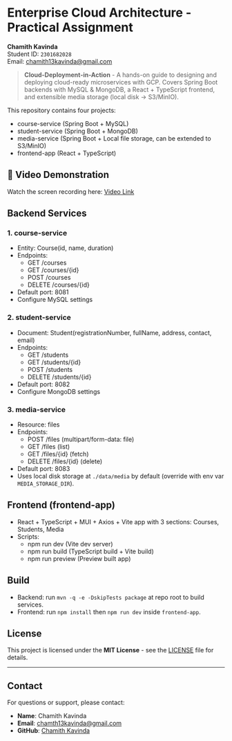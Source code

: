 # Enterprise Cloud Architecture - Practical Assignment

<p align="left">
  <strong>Chamith Kavinda</strong><br>
  Student ID: <code>2301682028</code><br>
  Email: <a href="mailto:chamith13kavinda@gmail.com">chamith13kavinda@gmail.com</a>
</p>

> **Cloud-Deployment-in-Action** - A hands-on guide to designing and deploying cloud-ready microservices with GCP.
> Covers Spring Boot backends with MySQL & MongoDB, a React + TypeScript frontend, and extensible media storage (local disk → S3/MinIO).

 This repository contains four projects:

- course-service (Spring Boot + MySQL)
- student-service (Spring Boot + MongoDB)
- media-service (Spring Boot + Local file storage, can be extended to S3/MinIO)
- frontend-app (React + TypeScript)

## 🎥 Video Demonstration

Watch the screen recording here: [Video Link](https://drive.google.com/file/d/1eTmWtNjCCIuIXvM3wMUJ7grOm2sPjIe5/view?usp=sharing)

## Backend Services

### 1. course-service
- Entity: Course(id, name, duration)
- Endpoints:
  - GET /courses
  - GET /courses/{id}
  - POST /courses
  - DELETE /courses/{id}
- Default port: 8081
- Configure MySQL settings

### 2. student-service
- Document: Student(registrationNumber, fullName, address, contact, email)
- Endpoints:
  - GET /students
  - GET /students/{id}
  - POST /students
  - DELETE /students/{id}
- Default port: 8082
- Configure MongoDB settings

### 3. media-service
- Resource: files
- Endpoints:
  - POST /files (multipart/form-data: file)
  - GET /files (list)
  - GET /files/{id} (fetch)
  - DELETE /files/{id} (delete)
- Default port: 8083
- Uses local disk storage at `./data/media` by default (override with env var `MEDIA_STORAGE_DIR`).

## Frontend (frontend-app)
- React + TypeScript + MUI + Axios + Vite app with 3 sections: Courses, Students, Media
- Scripts:
  - npm run dev (Vite dev server)
  - npm run build (TypeScript build + Vite build)
  - npm run preview (Preview built app)

## Build

- Backend: run `mvn -q -e -DskipTests package` at repo root to build services.
- Frontend: run `npm install` then `npm run dev` inside `frontend-app`.

## License

This project is licensed under the **MIT License** - see the [LICENSE](https://github.com/chamithKavinda/Cloud-enabled-deployment-in-action-with-GCP/blob/master/LICENSE) file for details.

---

## Contact

For questions or support, please contact:

- **Name**: Chamith Kavinda  
- **Email**: chamth13kavinda@gmail.com  
- **GitHub**: [Chamith Kavinda](https://github.com/chamithKavinda)
